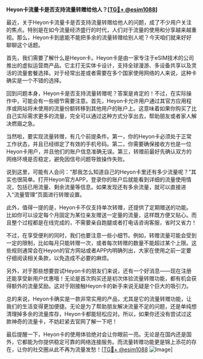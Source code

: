 **Heyon卡流量卡是否支持流量转赠给他人？[[TG💪+ @esim1088](https://t.me/s/esim1088)]**

最近，关于Heyon卡流量卡是否支持流量转赠给他人的问题，成了不少用户关注的焦点。特别是在如今流量经济盛行的时代，人们对于流量的使用和分享越来越重视。那么，Heyon卡到底能不能把多余的流量转赠给别人呢？今天咱们就来好好聊聊这个话题。

首先，我们需要了解什么是Heyon卡。Heyon卡是由一家专注于eSIM技术的公司推出的虚拟运营商产品。它主打无实体卡设计，支持全球漫游、多设备共享以及灵活的流量套餐选择。对于经常出差或者需要在多个国家使用网络的人来说，这种卡确实是一个不错的选择。

回到问题本身，Heyon卡是否支持流量转赠呢？答案是肯定的！不过，在实际操作中，可能会有一些细节需要注意。首先，Heyon卡允许用户通过其官方应用程序或网站将未使用的流量份额转移到其他用户的账户上。这意味着如果你购买了比自己实际需求更多的流量，完全可以通过这种方式分享出去，帮助朋友或者家人解决燃眉之急。

当然啦，要实现流量转赠，有几个前提条件。第一，你的Heyon卡必须处于正常工作状态，并且已经绑定了有效的手机号码。第二，你需要确保接收方也是一位Heyon卡用户，并且他们的账户信息准确无误。第三，转赠前最好先确认双方的网络环境是否稳定，避免因信号问题导致操作失败。

说到这里，可能有人会问：“那我怎么知道自己的Heyon卡里还有多少流量呢？”其实也很简单。打开Heyon官方APP，登录你的账户后就能看到详细的流量使用情况，包括已用流量、剩余流量等信息。如果发现还有多余流量，就可以直接进入“流量管理”页面进行转赠设置。

此外，值得一提的是，Heyon卡不仅支持单次转赠，还提供了定期赠送的功能。比如你可以设定每个月固定为某位亲友赠送一定量的流量，这样既方便又贴心。而且整个过程都是在线完成的，不需要亲自跑腿或者打电话咨询客服，省时又省力！

不过，在享受便利的同时，我们也要注意一些小细节。例如，转赠流量可能会受到一定的限制，比如每月只能转赠一次，或者每次转赠的数量不能超过某个上限。这些规则通常会在Heyon的官方网站或者APP内明确列出，大家在使用之前一定要仔细阅读相关条款，以免造成不必要的麻烦。

另外，对于那些想要尝试Heyon卡的朋友们来说，还有一个好消息——现在注册还能享受新用户优惠哦！无论是首次购买还是初次体验流量转赠功能，都有机会获得额外的流量奖励。这对于刚接触Heyon卡的新手来说无疑是个巨大的吸引力。

总的来说，Heyon卡确实是一款非常实用的产品，尤其是它的流量转赠功能，让我们的生活变得更加便捷。无论是为了帮助朋友解决流量不足的问题，还是单纯想清理掉多余的流量库存，Heyon卡都能轻松应对。所以，如果你还没有尝试过这款神奇的流量卡，不妨赶紧去官网了解一下吧！

最后提醒一下，Heyon卡的使用体验绝对会让你眼前一亮。无论是在国内还是国外，它都能为你提供稳定可靠的网络连接服务。而流量转赠功能更是锦上添花的存在，让你的社交圈从此不再为流量发愁！[[TG💪+ @esim1088](https://t.me/s/esim1088) ![Image](https://i.postimg.cc/4NQfJmqS/Snipaste-2025-05-13-00-14-12.png)]